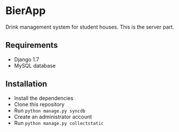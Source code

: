 # BierApp
Drink management system for student houses. This is the server part.

## Requirements
* Django 1.7
* MySQL database

## Installation
* Install the dependencies
* Clone this repository
* Run `python manage.py syncdb`
* Create an administrator account
* Run `python manage.py collectstatic`
